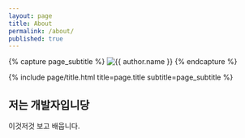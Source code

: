 ```yaml
---
layout: page
title: About
permalink: /about/
published: true
---
```


<div class="page" markdown="1">
{% capture page_subtitle %}
<img
    class="me"
    alt="{{ author.name }}"
    src="{{ site.author.photo | relative_url }}"
    srcset="{{ site.author.photo2x | relative_url }} 2x"
/>
{% endcapture %}

{% include page/title.html title=page.title subtitle=page_subtitle %}

## 저는 개발자입니당

이것저것 보고 배웁니다.

</div>
